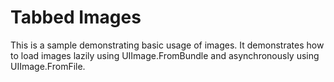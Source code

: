 Tabbed Images
=============

This is a sample demonstrating basic usage of images. It demonstrates how
to load images lazily using UIImage.FromBundle and asynchronously using
UIImage.FromFile.
